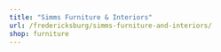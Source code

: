 ```yaml
---
title: "Simms Furniture & Interiors"
url: /fredericksburg/simms-furniture-and-interiors/
shop: furniture
---
```

